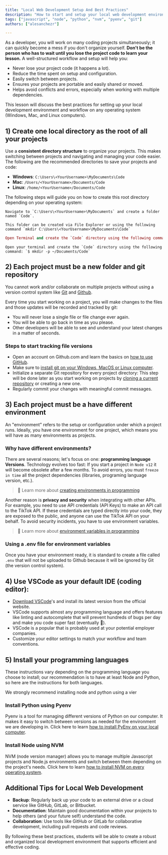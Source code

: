 ```yaml
---
title: "Local Web Development Setup And Best Practices"
description: "How to start and setup your local web development environment across Windows, Mac, and Linux. Optimize your coding workflow: Project organization, Version control, IDE configuration, etc."
tags: ["javascript", "node", "python", "nvm", "pyenv", "git"]
authors: ["alesanchezr"]

---
```


As a developer, you will work on many coding projects simultaneously; it can quickly become a mess if you don't organize yourself. **Don't be the person who has to wait until you lose the project code to learn your lesson.** A well-structured workflow and setup will help you:

- Never lose your project code (it happens a lot).
- Reduce the time spent on setup and configuration.
- Easily switch between projects.
- Ensures your projects are portable and easily shared or moved.
- Helps avoid conflicts and errors, especially when working with multiple dependencies.

This lesson will discuss the best practices for setting up your local development environment and workflow on any operating system (Windows, Mac, and Linux computers).

## 1) Create one local directory as the root of all your projects

Use a **consistent directory structure** to organize your projects. This makes switching between projects and navigating and managing your code easier. The following are the recommended directories to save your projects and code:

 - **Windows**: `C:\Users\<YourUsername>\MyDocuments\Code`
 - **Mac**: `/Users/<YourUsername>/Documents/Code`
 - **Linux**: `/home/<YourUsername>/Documents/Code`

The following steps will guide you on how to create this root directory depending on your operating system:

```windows runable=true
Navigate to `C:\Users\<YourUsername>\MyDocuments` and create a folder named `Code`.

This folder can be created via File Explorer or using the following command `mkdir C:\Users\<YourUsername>\MyDocuments\Code`
```
```mac runable=true
Open Terminal and create the `Code` directory using the following command: `$ mkdir -p ~/Documents/Code`
```
```linux runable=true
Open your terminal and create the `Code` directory using the following command: `$ mkdir -p ~/Documents/Code`
```

## 2) Each project must be a new folder and git repository

You cannot work and/or collaborate on multiple projects without using a version control system like [Git](https://4geeks.com/technology/git) and [Github](https://4geeks.com/technology/github).

Every time you start working on a project, you will make changes to the files and those updates will be recorded and tracked by git:

- You will never lose a single file or file change ever again.
- You will be able to go back in time as you please.
- Other developers will be able to see and understand your latest changes in a matter of seconds.

### Steps to start tracking file versions

- Open an account on Github.com and learn the basics on [how to use GitHub](/lesson/welcome-to-github).
- Make sure to [install git on your Windows, MacOS or Linux computer](/how-to/install-git-on-windows-macos-and-linux).
- Initialize a separate Git repository for every project directory: This step will be done later as you start working on projects by [cloning a current repository](https://4geeks.com/how-to/github-clone-repository) or creating a new one.
 - Regularly commit your changes with meaningful commit messages.

## 3) Each project must be a have different environment

An "environment" refers to the setup or configuration under which a project runs. Ideally, you have one environment for one project, which means you will have as many environments as projects.

### Why have different environments?

There are several reasons; let's focus on one: **programming language Versions**.
Technology evolves too fast: If you start a project in `Node v12` it will become obsolete after a few months.
To avoid errors, you must `freeze in time` all the project dependencies (libraries, programing language version, etc.).

> 📝 Learn more about [creating environments in programming](/lesson/what-is-an-environment-in-programming#what-are-environment-variables)

Another reason is **privacy and security** when integrating with other APIs.
For example, you need to use API credentials (API Keys) to make an API call to the TikTok API.
If these credentials are typed directly into your code, they are exposed to the public, and anyone can use the TikTok API on your behalf.
To avoid security incidents, you have to use environment variables.

> 📝 Learn more about [environment variables in programming](/lesson/what-is-an-environment-in-programming#what-are-environment-variables)

### Using a .env file for environment variables

Once you have your environment ready, it is standard to create a file called `.env` that will not be uploaded to Github because it will be ignored by Git (the version control system).

## 4) Use VSCode as your default IDE (coding editor):

- [Download VSCode](https://code.visualstudio.com/download)'s and install its latest version from the official website.
- VSCode supports almost any programming language and offers features like linting and autocomplete that will prevent hundreds of bugs per day and make you code super fast (eventually 🤣).
- VSCode is a popular that is probably used at your potential employer companies.
- Customize your editor settings to match your workflow and team conventions.

## 5) Install your programming languages

These instructions vary depending on the programming language you choose to install; our recommendation is to have at least Node and Python, so here are the instructions for both languages.

We strongly recommend installing node and python using a vier

### Install Python using Pyenv

Pyenv is a tool for managing different versions of Python on our computer. It makes it easy to switch between versions as needed for the environment we are developing in. Click here to learn [how to install PyEnv on your local computer](https://4geeks.com/how-to/what-is-pyenv-and-how-to-install-pyenv).

### Install Node using NVM

NVM (node version manager) allows you to manage multiple Javascript projects and Node.js environments and switch between them depending on the project's needs. Click here to learn [how to install NVM on every operating system](https://4geeks.com/how-to/install-nvm-on-every-operating-system).

## Additional Tips for Local Web Development

- **Backup**: Regularly back up your code to an external drive or a cloud service like GitHub, GitLab, or Bitbucket.
- **Documentation**: Maintain good documentation within your projects to help others (and your future self) understand the code.
- **Collaboration**: Use tools like GitHub or GitLab for collaborative development, including pull requests and code reviews.

By following these best practices, students will be able to create a robust and organized local development environment that supports efficient and effective coding.
